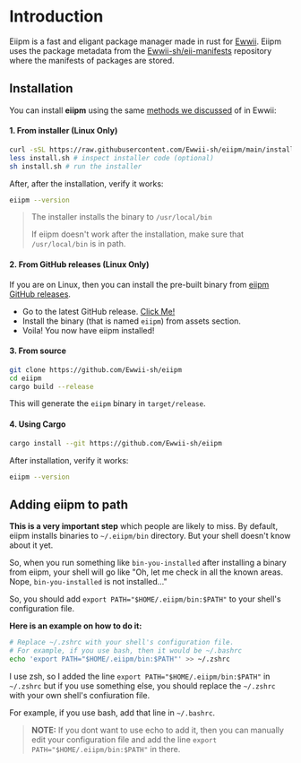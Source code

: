 # Introduction

Eiipm is a fast and eligant package manager made in rust for [Ewwii](https://github.com/Ewwii-sh/ewwii). Eiipm uses the package metadata from the [Ewwii-sh/eii-manifests](https://github.com/Ewwii-sh/eii-manifests) repository where the manifests of packages are stored.

## Installation

You can install **eiipm** using the same [methods we discussed](https://ewwii-sh.github.io/ewwii/installation.html) of in Ewwii:

#### 1. From installer (Linux Only)

```bash
curl -sSL https://raw.githubusercontent.com/Ewwii-sh/eiipm/main/install.sh -o install.sh
less install.sh # inspect installer code (optional)
sh install.sh # run the installer
```

After, after the installation, verify it works:

```bash
eiipm --version
```

> The installer installs the binary to `/usr/local/bin`
>
> If eiipm doesn't work after the installation, make sure that `/usr/local/bin` is in path.

#### 2. From GitHub releases (Linux Only)

If you are on Linux, then you can install the pre-built binary from [eiipm GitHub releases](https://github.com/Ewwii-sh/eiipm/releases/latest).

- Go to the latest GitHub release. [Click Me!](https://github.com/Ewwii-sh/eiipm/releases/latest)
- Install the binary (that is named `eiipm`) from assets section.
- Voila! You now have eiipm installed!

#### 3. From source

```bash
git clone https://github.com/Ewwii-sh/eiipm
cd eiipm
cargo build --release
```

This will generate the `eiipm` binary in `target/release`.

#### 4. Using Cargo

```bash
cargo install --git https://github.com/Ewwii-sh/eiipm
```

After installation, verify it works:

```bash
eiipm --version
```

## Adding eiipm to path

**This is a very important step** which people are likely to miss. By default, eiipm installs binaries to `~/.eiipm/bin` directory. But your shell doesn't know about it yet.

So, when you run something like `bin-you-installed` after installing a binary from eiipm, your shell will go like "Oh, let me check in all the known areas. Nope, `bin-you-installed` is not installed..."

So, you should add `export PATH="$HOME/.eiipm/bin:$PATH"` to your shell's configuration file.

**Here is an example on how to do it:**

```bash
# Replace ~/.zshrc with your shell's configuration file.
# For example, if you use bash, then it would be ~/.bashrc
echo 'export PATH="$HOME/.eiipm/bin:$PATH"' >> ~/.zshrc
```

I use zsh, so I added the line `export PATH="$HOME/.eiipm/bin:$PATH"` in `~/.zshrc` but if you use something else, you should replace the `~/.zshrc` with your own shell's confiuration file.

For example, if you use bash, add that line in `~/.bashrc`.

> **NOTE:** If you dont want to use echo to add it, then you can manually edit your configuration file and add the line `export PATH="$HOME/.eiipm/bin:$PATH"` in there.
